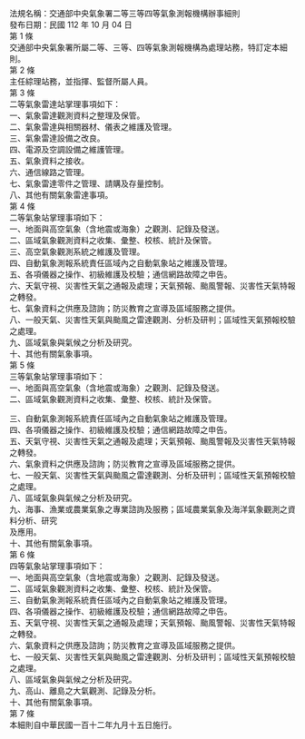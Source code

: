 法規名稱：交通部中央氣象署二等三等四等氣象測報機構辦事細則  
發布日期：民國 112 年 10 月 04 日  
第 1 條  
交通部中央氣象署所屬二等、三等、四等氣象測報機構為處理站務，特訂定本細則。  
第 2 條  
主任綜理站務，並指揮、監督所屬人員。  
第 3 條  
二等氣象雷達站掌理事項如下：  
一、氣象雷達觀測資料之整理及保管。  
二、氣象雷達與相關器材、儀表之維護及管理。  
三、氣象雷達設備之改良。  
四、電源及空調設備之維護管理。  
五、氣象資料之接收。  
六、通信線路之管理。  
七、氣象雷達零件之管理、請購及存量控制。  
八、其他有關氣象雷達事項。  
第 4 條  
二等氣象站掌理事項如下：  
一、地面與高空氣象（含地震或海象）之觀測、記錄及發送。  
二、區域氣象觀測資料之收集、彙整、校核、統計及保管。  
三、高空氣象觀測系統之維護及管理。  
四、自動氣象測報系統責任區域內之自動氣象站之維護及管理。  
五、各項儀器之操作、初級維護及校驗；通信網路故障之申告。  
六、天氣守視、災害性天氣之通報及處理；天氣預報、颱風警報、災害性天氣特報之轉發。  
七、氣象資料之供應及諮詢；防災教育之宣導及區域服務之提供。  
八、一般天氣、災害性天氣與颱風之雷達觀測、分析及研判；區域性天氣預報校驗之處理。  
九、區域氣象與氣候之分析及研究。  
十、其他有關氣象事項。  
第 5 條  
三等氣象站掌理事項如下：  
一、地面與高空氣象（含地震或海象）之觀測、記錄及發送。  
二、區域氣象觀測資料之收集、彙整、校核、統計及保管。  


三、自動氣象測報系統責任區域內之自動氣象站之維護及管理。  
四、各項儀器之操作、初級維護及校驗；通信網路故障之申告。  
五、天氣守視、災害性天氣之通報及處理；天氣預報、颱風警報及災害性天氣特報之轉發。  
六、氣象資料之供應及諮詢；防災教育之宣導及區域服務之提供。  
七、一般天氣、災害性天氣與颱風之雷達觀測、分析及研判；區域性天氣預報校驗之處理。  
八、區域氣象與氣候之分析及研究。  
九、海事、漁業或農業氣象之專業諮詢及服務；區域農業氣象及海洋氣象觀測之資料分析、研究  
及應用。  
十、其他有關氣象事項。  
第 6 條  
四等氣象站掌理事項如下：  
一、地面與高空氣象（含地震或海象）之觀測、記錄及發送。  
二、區域氣象觀測資料之收集、彙整、校核、統計及保管。  
三、自動氣象測報系統責任區域內之自動氣象站之維護及管理。  
四、各項儀器之操作、初級維護及校驗；通信網路故障之申告。  
五、天氣守視、災害性天氣之通報及處理；天氣預報、颱風警報、災害性天氣特報之轉發。  
六、氣象資料之供應及諮詢；防災教育之宣導及區域服務之提供。  
七、一般天氣、災害性天氣與颱風之雷達觀測、分析及研判；區域性天氣預報校驗之處理。  
八、區域氣象與氣候之分析及研究。  
九、高山、離島之大氣觀測、記錄及分析。  
十、其他有關氣象事項。  
第 7 條  
本細則自中華民國一百十二年九月十五日施行。  


